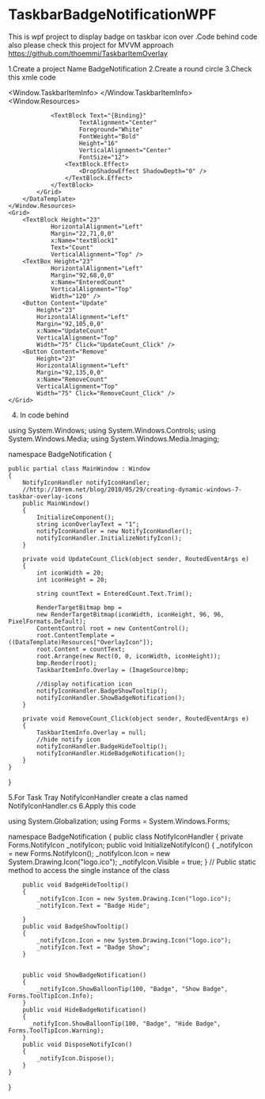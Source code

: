 # TaskbarBadgeNotificationWPF

This is wpf project to display badge on taskbar icon over .Code behind code also please check this project for MVVM approach https://github.com/thoemmi/TaskbarItemOverlay

1.Create a project Name BadgeNotification
2.Create a round circle 
3.Check this xmle code

<Window x:Class="BadgeNotification.MainWindow" 
        xmlns="http://schemas.microsoft.com/winfx/2006/xaml/presentation" 
        xmlns:x="http://schemas.microsoft.com/winfx/2006/xaml" 
        xmlns:d="http://schemas.microsoft.com/expression/blend/2008" 
        xmlns:mc="http://schemas.openxmlformats.org/markup-compatibility/2006" 
        xmlns:local="clr-namespace:BadgeNotification" 
        mc:Ignorable="d" 
        Title="MainWindow" Height="450" Width="800">
    <Window.TaskbarItemInfo>
        <TaskbarItemInfo/>
    </Window.TaskbarItemInfo>
    <Window.Resources>
        <DataTemplate x:Key="OverlayIcon">
            <Grid Width="20" Height="20">
                <Ellipse Fill="Red" 
                        Stroke="White" 
                        StrokeThickness="2"/>

                <TextBlock Text="{Binding}" 
                        TextAlignment="Center" 
                        Foreground="White" 
                        FontWeight="Bold" 
                        Height="16" 
                        VerticalAlignment="Center" 
                        FontSize="12">
                    <TextBlock.Effect>
                        <DropShadowEffect ShadowDepth="0" />
                    </TextBlock.Effect>
                </TextBlock>
            </Grid>
        </DataTemplate>
    </Window.Resources>
    <Grid>
        <TextBlock Height="23" 
                HorizontalAlignment="Left" 
                Margin="22,71,0,0" 
                x:Name="textBlock1" 
                Text="Count" 
                VerticalAlignment="Top" />
        <TextBox Height="23" 
                HorizontalAlignment="Left" 
                Margin="92,68,0,0" 
                x:Name="EnteredCount" 
                VerticalAlignment="Top" 
                Width="120" />
        <Button Content="Update" 
            Height="23" 
            HorizontalAlignment="Left" 
            Margin="92,105,0,0" 
            x:Name="UpdateCount" 
            VerticalAlignment="Top" 
            Width="75" Click="UpdateCount_Click" />
        <Button Content="Remove"
            Height="23"
            HorizontalAlignment="Left"
            Margin="92,135,0,0"
            x:Name="RemoveCount"
            VerticalAlignment="Top"
            Width="75" Click="RemoveCount_Click" />
    </Grid>
</Window>

4. In code behind
   
using System.Windows;
using System.Windows.Controls;
using System.Windows.Media;
using System.Windows.Media.Imaging;

namespace BadgeNotification
{

    public partial class MainWindow : Window
    {
        NotifyIconHandler notifyIconHandler;
        //http://10rem.net/blog/2010/05/29/creating-dynamic-windows-7-taskbar-overlay-icons
        public MainWindow()
        {
            InitializeComponent();
            string iconOverlayText = "1";
            notifyIconHandler = new NotifyIconHandler();
            notifyIconHandler.InitializeNotifyIcon();
        }

        private void UpdateCount_Click(object sender, RoutedEventArgs e)
        {
            int iconWidth = 20;
            int iconHeight = 20;

            string countText = EnteredCount.Text.Trim();

            RenderTargetBitmap bmp =
            new RenderTargetBitmap(iconWidth, iconHeight, 96, 96, PixelFormats.Default);
            ContentControl root = new ContentControl();
            root.ContentTemplate = ((DataTemplate)Resources["OverlayIcon"]);
            root.Content = countText;
            root.Arrange(new Rect(0, 0, iconWidth, iconHeight));
            bmp.Render(root);
            TaskbarItemInfo.Overlay = (ImageSource)bmp;

            //display notification icon
            notifyIconHandler.BadgeShowTooltip();
            notifyIconHandler.ShowBadgeNotification();
        }

        private void RemoveCount_Click(object sender, RoutedEventArgs e)
        {
            TaskbarItemInfo.Overlay = null;
            //hide notify icon
            notifyIconHandler.BadgeHideTooltip();
            notifyIconHandler.HideBadgeNotification();
        }
    }
}

5.For Task Tray NotifyIconHandler create a clas named NotifyIconHandler.cs
6.Apply this code


using System.Globalization;
using Forms = System.Windows.Forms;

namespace BadgeNotification
{
    public class NotifyIconHandler
    {
        private Forms.NotifyIcon _notifyIcon;
       public void InitializeNotifyIcon()
        {
            _notifyIcon = new Forms.NotifyIcon();
            _notifyIcon.Icon = new System.Drawing.Icon("logo.ico");
            _notifyIcon.Visible = true;
        }
        // Public static method to access the single instance of the class     

        public void BadgeHideTooltip()
        {
            _notifyIcon.Icon = new System.Drawing.Icon("logo.ico");
            _notifyIcon.Text = "Badge Hide";

        }
        public void BadgeShowTooltip()
        {
            _notifyIcon.Icon = new System.Drawing.Icon("logo.ico");
            _notifyIcon.Text = "Badge Show";           
        }


        public void ShowBadgeNotification()
        {       
            _notifyIcon.ShowBalloonTip(100, "Badge", "Show Badge", Forms.ToolTipIcon.Info);
        }
        public void HideBadgeNotification()
        {
          _notifyIcon.ShowBalloonTip(100, "Badge", "Hide Badge", Forms.ToolTipIcon.Warning);
        }
        public void DisposeNotifyIcon()
        {
            _notifyIcon.Dispose();
        }
    }
}
